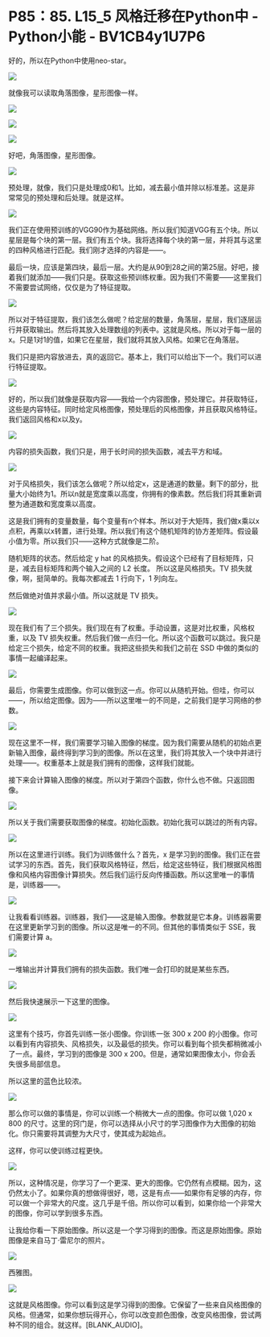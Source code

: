 # P85：85. L15_5 风格迁移在Python中 - Python小能 - BV1CB4y1U7P6

好的，所以在Python中使用neo-star。

![](img/80cdb8bbe6f555d815077d45fc396c37_1.png)

就像我可以读取角落图像，星形图像一样。

![](img/80cdb8bbe6f555d815077d45fc396c37_3.png)

![](img/80cdb8bbe6f555d815077d45fc396c37_4.png)

![](img/80cdb8bbe6f555d815077d45fc396c37_5.png)

好吧，角落图像，星形图像。

![](img/80cdb8bbe6f555d815077d45fc396c37_7.png)

预处理，就像，我们只是处理成0和1。比如，减去最小值并除以标准差。这是非常常见的预处理和后处理。就是这样。

![](img/80cdb8bbe6f555d815077d45fc396c37_9.png)

我们正在使用预训练的VGG90作为基础网络。所以我们知道VGG有五个块。所以星层是每个块的第一层。我们有五个块。我将选择每个块的第一层，并将其与这里的四种风格进行匹配。我们刚才选择的内容是——。

最后一块，应该是第四块，最后一层。大约是从90到28之间的第25层。好吧，接着我们就添加——我们只是。获取这些预训练权重。因为我们不需要——这里我们不需要尝试网络，仅仅是为了特征提取。

![](img/80cdb8bbe6f555d815077d45fc396c37_11.png)

所以对于特征提取，我们该怎么做呢？给定层的数量，角落层，星层，我们逐层运行并获取输出。然后将其放入处理数组的列表中。这就是风格。所以对于每一层的x。只是1对1的值，如果它在星层，我们就将其放入风格。如果它在角落层。

我们只是把内容放进去，真的返回它。基本上，我们可以给出下一个。我们可以进行特征提取。

![](img/80cdb8bbe6f555d815077d45fc396c37_13.png)

好的，所以我们就像是获取内容——我给一个内容图像，预处理它。并获取特征，这些是内容特征。同时给定风格图像，预处理后的风格图像，并且获取风格特征。我们返回风格和x以及y。

![](img/80cdb8bbe6f555d815077d45fc396c37_15.png)

内容的损失函数，我们只是，用于长时间的损失函数，减去平方和域。

![](img/80cdb8bbe6f555d815077d45fc396c37_17.png)

对于风格损失，我们该怎么做呢？所以给定x，这是通道的数量。剩下的部分，批量大小始终为1。所以n就是宽度乘以高度，你拥有的像素数。然后我们将其重新调整为通道数和宽度乘以高度。

这是我们拥有的变量数量，每个变量有n个样本。所以对于大矩阵，我们做x乘以x点积，再乘以x转置，进行处理。所以我们有这个随机矩阵的协方差矩阵。假设最小值为零。所以我们只——这种方式就像是二阶。

随机矩阵的状态。然后给定 y hat 的风格损失。假设这个已经有了目标矩阵，只是，减去目标矩阵和两个输入之间的 L2 长度。 所以这是风格损失。TV 损失就像，啊，挺简单的。我每次都减去 1 行向下，1 列向左。

然后做绝对值并求最小值。所以这就是 TV 损失。

![](img/80cdb8bbe6f555d815077d45fc396c37_19.png)

现在我们有了三个损失。我们现在有了权重。手动设置，这是对比权重，风格权重，以及 TV 损失权重。然后我们做一点归一化。所以这个函数可以跳过。我只是给定三个损失，给定不同的权重。我把这些损失和我们之前在 SSD 中做的类似的事情一起编译起来。

![](img/80cdb8bbe6f555d815077d45fc396c37_21.png)

最后，你需要生成图像。你可以做到这一点。你可以从随机开始。但哇，你可以——，所以给定图像。因为——所以这里唯一的不同是，之前我们是学习网络的参数。

![](img/80cdb8bbe6f555d815077d45fc396c37_23.png)

现在这里不一样，我们需要学习输入图像的梯度。因为我们需要从随机的初始点更新输入图像，最终得到学习到的图像。所以在这里，我们将其放入一个块中并进行处理——。权重基本上就是我们拥有的图像，这样我们就能。

接下来会计算输入图像的梯度。所以对于第四个函数，你什么也不做。只返回图像。

![](img/80cdb8bbe6f555d815077d45fc396c37_25.png)

所以关于我们需要获取图像的梯度。初始化函数。初始化我可以跳过的所有内容。

![](img/80cdb8bbe6f555d815077d45fc396c37_27.png)

所以在这里进行训练。我们为训练做什么？首先，x 是学习到的图像。我们正在尝试学习的东西。首先，我们获取风格特征，然后，给定这些特征，我们根据风格图像和风格内容图像计算损失。然后我们运行反向传播函数。所以这里唯一的事情是，训练器——。

![](img/80cdb8bbe6f555d815077d45fc396c37_29.png)

让我看看训练器。训练器，我们——这是输入图像。参数就是它本身。训练器需要在这里更新学习到的图像。所以这是唯一的不同。但其他的事情类似于 SSE，我们需要计算 a。

![](img/80cdb8bbe6f555d815077d45fc396c37_31.png)

一堆输出并计算我们拥有的损失函数。我们唯一会打印的就是某些东西。

![](img/80cdb8bbe6f555d815077d45fc396c37_33.png)

然后我快速展示一下这里的图像。

![](img/80cdb8bbe6f555d815077d45fc396c37_35.png)

这里有个技巧，你首先训练一张小图像。你训练一张 300 x 200 的小图像。你可以看到有内容损失、风格损失，以及最低的损失。你可以看到每个损失都稍微减小了一点。最终，学习到的图像是 300 x 200。但是，通常如果图像太小，你会丢失很多局部信息。

所以这里的蓝色比较浓。

![](img/80cdb8bbe6f555d815077d45fc396c37_37.png)

那么你可以做的事情是，你可以训练一个稍微大一点的图像。你可以做 1,020 x 800 的尺寸。这里的窍门是，你可以选择从小尺寸的学习图像作为大图像的初始化。你只需要将其调整为大尺寸，使其成为起始点。

这样，你可以使训练过程更快。

![](img/80cdb8bbe6f555d815077d45fc396c37_39.png)

所以，这种情况是，你学习了一个更深、更大的图像。它仍然有点模糊。因为，这仍然太小了。如果你真的想做得很好，嗯，这是有点——如果你有足够的内存，你可以做一个非常大的尺度。这几乎是千倍。所以你可以看到，如果你给一个非常大的图像，你可以学到很多东西。

让我给你看一下原始图像。所以这是一个学习得到的图像。而这是原始图像。原始图像是来自马丁·雷尼尔的照片。

![](img/80cdb8bbe6f555d815077d45fc396c37_41.png)

西雅图。

![](img/80cdb8bbe6f555d815077d45fc396c37_43.png)

这就是风格图像。你可以看到这是学习得到的图像。它保留了一些来自风格图像的风格。但通常，如果你想玩得开心，你可以改变颜色图像，改变风格图像，尝试两种不同的组合。就这样。[BLANK_AUDIO]。
